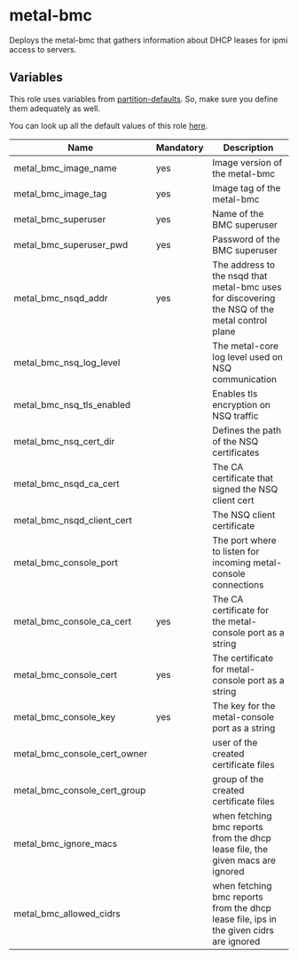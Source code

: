 # metal-bmc

Deploys the metal-bmc that gathers information about DHCP leases for ipmi access to servers.

## Variables

This role uses variables from [partition-defaults](/partition). So, make sure you define them adequately as well.

You can look up all the default values of this role [here](defaults/main.yaml).

| Name                         | Mandatory | Description                                                                                    |
| ---------------------------- | --------- | ---------------------------------------------------------------------------------------------- |
| metal_bmc_image_name         | yes       | Image version of the metal-bmc                                                                 |
| metal_bmc_image_tag          | yes       | Image tag of the metal-bmc                                                                     |
| metal_bmc_superuser          | yes       | Name of the BMC superuser                                                                      |
| metal_bmc_superuser_pwd      | yes       | Password of the BMC superuser                                                                  |
| metal_bmc_nsqd_addr          | yes       | The address to the nsqd that metal-bmc uses for discovering the NSQ of the metal control plane |
| metal_bmc_nsq_log_level      |           | The metal-core log level used on NSQ communication                                             |
| metal_bmc_nsq_tls_enabled    |           | Enables tls encryption on NSQ traffic                                                          |
| metal_bmc_nsq_cert_dir       |           | Defines the path of the NSQ certificates                                                       |
| metal_bmc_nsqd_ca_cert       |           | The CA certificate that signed the NSQ client cert                                             |
| metal_bmc_nsqd_client_cert   |           | The NSQ client certificate                                                                     |
| metal_bmc_console_port       |           | The port where to listen for incoming metal-console connections                                |
| metal_bmc_console_ca_cert    | yes       | The CA certificate for the metal-console port as a string                                      |
| metal_bmc_console_cert       | yes       | The certificate for metal-console port as a string                                             |
| metal_bmc_console_key        | yes       | The key for the metal-console port  as a string                                                |
| metal_bmc_console_cert_owner |           | user of the created certificate files                                                          |
| metal_bmc_console_cert_group |           | group of the created certificate files                                                         |
| metal_bmc_ignore_macs        |           | when fetching bmc reports from the dhcp lease file, the given macs are ignored                 |
| metal_bmc_allowed_cidrs      |           | when fetching bmc reports from the dhcp lease file, ips in the given cidrs are ignored         |
